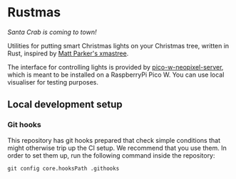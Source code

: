 Rustmas
=======

*Santa Crab is coming to town!*

Utilities for putting smart Christmas lights on your Christmas tree,
written in Rust, inspired by [Matt Parker's xmastree](https://github.com/standupmaths/xmastree2020).

The interface for controlling lights is provided by [pico-w-neopixel-server](https://github.com/krzmaz/pico-w-neopixel-server/),
which is meant to be installed on a RaspberryPi Pico W. You can use local visualiser
for testing purposes.

Local development setup
-----------------------

### Git hooks

This repository has git hooks prepared that check simple conditions that might
otherwise trip up the CI setup. We recommend that you use them. In order to set
them up, run the following command inside the repository:

```
git config core.hooksPath .githooks
```
